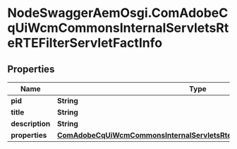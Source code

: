 # NodeSwaggerAemOsgi.ComAdobeCqUiWcmCommonsInternalServletsRteRTEFilterServletFactInfo

## Properties
Name | Type | Description | Notes
------------ | ------------- | ------------- | -------------
**pid** | **String** |  | [optional] 
**title** | **String** |  | [optional] 
**description** | **String** |  | [optional] 
**properties** | [**ComAdobeCqUiWcmCommonsInternalServletsRteRTEFilterServletFactProperties**](ComAdobeCqUiWcmCommonsInternalServletsRteRTEFilterServletFactProperties.md) |  | [optional] 



